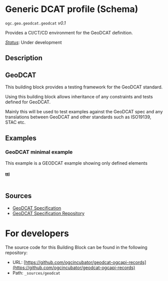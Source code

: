 
# Generic DCAT profile (Schema)

`ogc.geo.geodcat.geodcat` *v0.1*

Provides a CI/CT/CD environment for the GeoDCAT definition.

[*Status*](http://www.opengis.net/def/status): Under development

## Description

## GeoDCAT 

This building block provides a testing framework for the GeoDCAT standard.

Using this building block allows inheritance of any constraints and tests defined for GeoDCAT.

Mainly this will be used to test examples against the GeoDCAT spec and any translations between GeoDCAT and other standards such as ISO19139, STAC etc.


## Examples

### GeoDCAT minimal example
This example is a GEODCAT example showing only defined elements
#### ttl
```ttl

```

## Sources

* [GeoDCAT Specification](http://www.opengis.net/def/metamodel/profiles/geodcat)
* [GeoDCAT Specification Repository](https://github.com/opengeospatial/GeoDCAT-SWG)

# For developers

The source code for this Building Block can be found in the following repository:

* URL: [https://github.com/ogcincubator/geodcat-ogcapi-records](https://github.com/ogcincubator/geodcat-ogcapi-records)
* Path: `_sources/geodcat`

